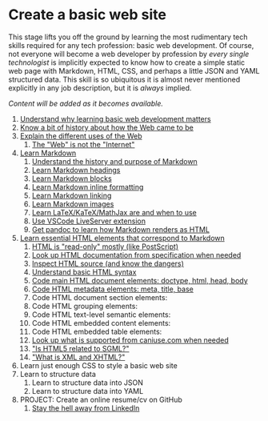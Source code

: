 # Create a basic web site

This stage lifts you off the ground by learning the most rudimentary tech skills required for any tech profession: basic web development. Of course, not everyone will become a web developer by profession by *every single technologist* is implicitly expected to know how to create a simple static web page with Markdown, HTML, CSS, and perhaps a little JSON and YAML structured data. This skill is so ubiquitous it is almost never mentioned explicitly in any job description, but it is *always* implied.

*Content will be added as it becomes available.*

1. [Understand why learning basic web development matters](https://youtu.be/BAyzGgA89M8)
1. [Know a bit of history about how the Web came to be](https://youtu.be/j8oZbDVyOsY)
1. [Explain the different uses of the Web](https://youtu.be/ewEckjH3oT0)
    1. [The "Web" is not the "Internet"](https://youtu.be/Zz7-YBW4RpY)
1. [Learn Markdown](https://youtu.be/qR5cBFXuVJ8)
    1. [Understand the history and purpose of Markdown](https://youtu.be/NVCmzg6XFgQ)
    1. [Learn Markdown headings](https://youtu.be/tsI_o1JQLUY)
    1. [Learn Markdown blocks](https://youtu.be/FhlhwH0MnhY)
    1. [Learn Markdown inline formatting](https://youtu.be/1oKmW7xgzVE)
    1. [Learn Markdown linking](https://youtu.be/1oKmW7xgzVE)
    1. [Learn Markdown images](https://youtu.be/-QtiAZ-jLmw)
    1. [Learn LaTeX/KaTeX/MathJax are and when to use](https://youtu.be/RvClkA0x3lY)
    1. [Use VSCode LiveServer extension](https://youtu.be/mMv1KptYSC4)
    1. [Get pandoc to learn how Markdown renders as HTML](https://youtu.be/3E3T92vriec)
1. [Learn essential HTML elements that correspond to Markdown](https://youtu.be/mMv1KptYSC4)
    1. [HTML is "read-only" mostly (like PostScript)](https://youtu.be/EpVhqZRvTl8)
    1. [Look up HTML documentation from specification when needed](https://youtu.be/mMv1KptYSC4)
    1. [Inspect HTML source (and know the dangers)](https://youtu.be/ISkm7_PVbHgj)
    1. [Understand basic HTML syntax](https://youtu.be/h4c5DzDNonM)
    1. [Code main HTML document elements: doctype, html, head, body](https://youtu.be/eEm_GS6uoos)
    1. [Code HTML metadata elements: meta, title, base](https://youtu.be/8BGAz9Z5I2s)
    1. Code HTML document section elements: 
    1. Code HTML grouping elements:
    1. Code HTML text-level semantic elements:
    1. Code HTML embedded content elements:
    1. Code HTML embedded table elements:
    1. [Look up what is supported from caniuse.com when needed](https://youtu.be/Gy3ZptGvam8)
    1. ["Is HTML5 related to SGML?"](https://youtu.be/n3OtVsCwM8k)
    1. ["What is XML and XHTML?"](https://youtu.be/ctupr3xNFQI)
1. Learn just enough CSS to style a basic web site
1. Learn to structure data
    1. Learn to structure data into JSON
    1. Learn to structure data into YAML
1. PROJECT: Create an online resume/cv on GitHub
    1. [Stay the hell away from LinkedIn](https://youtu.be/woj7f1TZ-zY)
